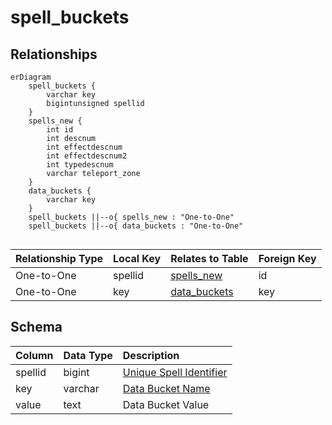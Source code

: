# spell_buckets

## Relationships

```mermaid
erDiagram
    spell_buckets {
        varchar key
        bigintunsigned spellid
    }
    spells_new {
        int id
        int descnum
        int effectdescnum
        int effectdescnum2
        int typedescnum
        varchar teleport_zone
    }
    data_buckets {
        varchar key
    }
    spell_buckets ||--o{ spells_new : "One-to-One"
    spell_buckets ||--o{ data_buckets : "One-to-One"


```


| Relationship Type | Local Key | Relates to Table | Foreign Key |
| :--- | :--- | :--- | :--- |
| One-to-One | spellid | [spells_new](../../schema/spells/spells_new.md) | id |
| One-to-One | key | [data_buckets](../../schema/data-storage/data_buckets.md) | key |


## Schema

| Column | Data Type | Description |
| :--- | :--- | :--- |
| spellid | bigint | [Unique Spell Identifier](spells_new.md) |
| key | varchar | [Data Bucket Name](../../schema/data-storage/data_buckets.md) |
| value | text | Data Bucket Value |

